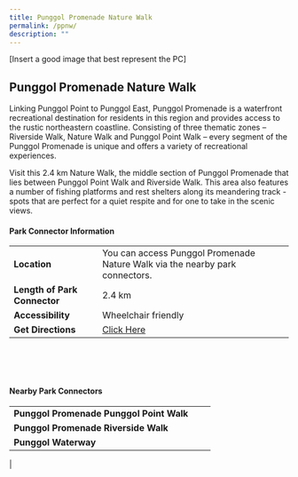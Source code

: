 ```yaml
---
title: Punggol Promenade Nature Walk
permalink: /ppnw/
description: ""
---
```

[Insert a good image that best represent the PC]

## Punggol Promenade Nature Walk

Linking Punggol Point to Punggol East, Punggol Promenade is a waterfront recreational destination for residents in this region and provides access to the rustic northeastern coastline. Consisting of three thematic zones – Riverside Walk, Nature Walk and Punggol Point Walk – every segment of the Punggol Promenade is unique and offers a variety of recreational experiences.

Visit this 2.4 km Nature Walk, the middle section of Punggol Promenade that lies between Punggol Point Walk and Riverside Walk. This area also features a number of fishing platforms and rest shelters along its meandering track - spots that are perfect for a quiet respite and for one to take in the scenic views. 



#### Park Connector Information
|  |  |  |
| -------- | -------- | -------- |
| **Location** | You can access Punggol Promenade Nature Walk via the nearby park connectors. |  |
| **Length of Park Connector** | 2.4 km   |  |
| **Accessibility** | Wheelchair friendly | |
| **Get Directions** | [Click Here](http://www.onemap.gov.sg/main/v2/?lat=1.4018079&amp;lng=103.9245272) | |

<br>
<br>
<br>	

#### Nearby Park Connectors
|   |  |  |
| -------- | -------- | -------- |
| **Punggol Promenade Punggol Point Walk** | | |
|**Punggol Promenade Riverside Walk** | | |
|**Punggol Waterway** | | |
|